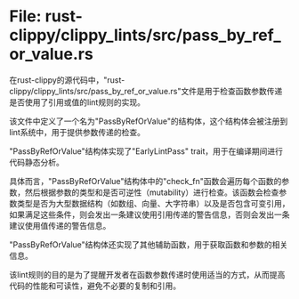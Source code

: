 # File: rust-clippy/clippy_lints/src/pass_by_ref_or_value.rs

在rust-clippy的源代码中，"rust-clippy/clippy_lints/src/pass_by_ref_or_value.rs"文件是用于检查函数参数传递是否使用了引用或值的lint规则的实现。

该文件中定义了一个名为"PassByRefOrValue"的结构体，这个结构体会被注册到lint系统中，用于提供参数传递的检查。

"PassByRefOrValue"结构体实现了"EarlyLintPass" trait，用于在编译期间进行代码静态分析。

具体而言，"PassByRefOrValue"结构体中的"check_fn"函数会遍历每个函数的参数，然后根据参数的类型和是否可逆性（mutability）进行检查。该函数会检查参数类型是否为大型数据结构（如数组、向量、大字符串）以及是否包含可变引用，如果满足这些条件，则会发出一条建议使用引用传递的警告信息，否则会发出一条建议使用值传递的警告信息。

"PassByRefOrValue"结构体还实现了其他辅助函数，用于获取函数和参数的相关信息。

该lint规则的目的是为了提醒开发者在函数参数传递时使用适当的方式，从而提高代码的性能和可读性，避免不必要的复制和引用。

